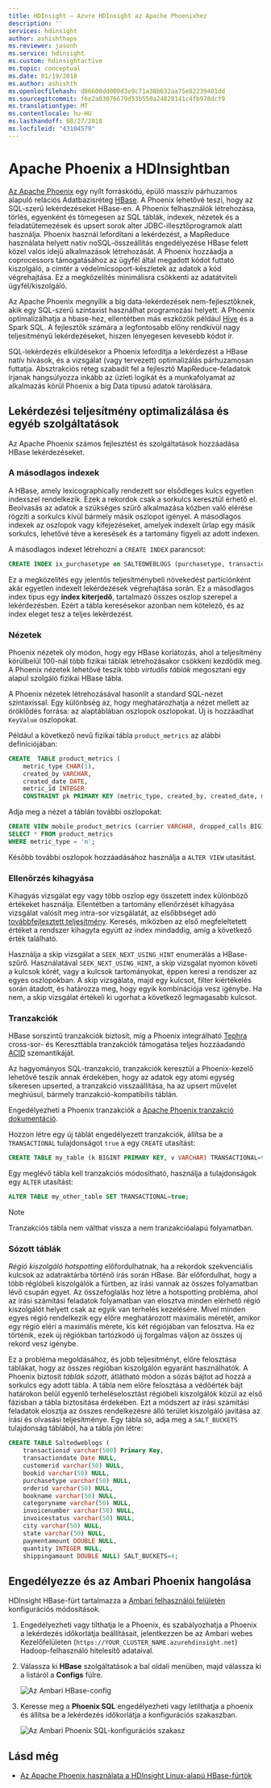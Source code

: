 ```yaml
---
title: HDInsight – Azure HDInsight az Apache Phoenixhez
description: ''
services: hdinsight
author: ashishthaps
ms.reviewer: jasonh
ms.service: hdinsight
ms.custom: hdinsightactive
ms.topic: conceptual
ms.date: 01/19/2018
ms.author: ashishth
ms.openlocfilehash: d86600dd000d3e9c71a38b632aa75e82239401dd
ms.sourcegitcommit: f6e2a03076679d53b550a24828141c4fb978dcf9
ms.translationtype: MT
ms.contentlocale: hu-HU
ms.lasthandoff: 08/27/2018
ms.locfileid: "43104579"
---
```

# <a name="apache-phoenix-in-hdinsight"></a>Apache Phoenix a HDInsightban

[Az Apache Phoenix](http://phoenix.apache.org/) egy nyílt forráskódú, épülő masszív párhuzamos alapuló relációs Adatbázisréteg [HBase](hbase/apache-hbase-overview.md). A Phoenix lehetővé teszi, hogy az SQL-szerű lekérdezéseket HBase-en. A Phoenix felhasználók létrehozása, törlés, egyenként és tömegesen az SQL táblák, indexek, nézetek és a feladatütemezések és upsert sorok alter JDBC-illesztőprogramok alatt használja. Phoenix használ lefordítani a lekérdezést, a MapReduce használata helyett natív noSQL-összeállítás engedélyezése HBase felett közel valós idejű alkalmazások létrehozását. A Phoenix hozzáadja a coprocessors támogatásához az ügyfél által megadott kódot futtató kiszolgáló, a címtér a védelmicsoport-készletek az adatok a kód végrehajtása. Ez a megközelítés minimálisra csökkenti az adatátviteli ügyfél/kiszolgáló.

Az Apache Phoenix megnyílik a big data-lekérdezések nem-fejlesztőknek, akik egy SQL-szerű szintaxist használhat programozási helyett. A Phoenix optimalizálhatja a hbase-hez, ellentétben más eszközök például [Hive](hadoop/hdinsight-use-hive.md) és a Spark SQL. A fejlesztők számára a legfontosabb előny rendkívül nagy teljesítményű lekérdezéseket, hiszen lényegesen kevesebb kódot ír.
<!-- [Spark SQL](spark/apache-spark-sql-with-hdinsight.md)  -->

SQL-lekérdezés elküldésekor a Phoenix lefordítja a lekérdezést a HBase natív hívások, és a vizsgálat (vagy tervezett) optimalizálás párhuzamosan futtatja. Absztrakciós réteg szabadít fel a fejlesztő MapReduce-feladatok írjanak hangsúlyozza inkább az üzleti logikát és a munkafolyamat az alkalmazás körül Phoenix a big Data típusú adatok tárolására.

## <a name="query-performance-optimization-and-other-features"></a>Lekérdezési teljesítmény optimalizálása és egyéb szolgáltatások

Az Apache Phoenix számos fejlesztést és szolgáltatások hozzáadása HBase lekérdezéseket.

### <a name="secondary-indexes"></a>A másodlagos indexek

A HBase, amely lexicographically rendezett sor elsődleges kulcs egyetlen indexszel rendelkezik. Ezek a rekordok csak a sorkulcs keresztül érhető el. Beolvasás az adatok a szükséges szűrő alkalmazása közben való elérése rögzíti a sorkulcs kívül bármely másik oszlopot igényel. A másodlagos indexek az oszlopok vagy kifejezéseket, amelyek indexelt űrlap egy másik sorkulcs, lehetővé téve a keresések és a tartomány figyeli az adott indexen.

A másodlagos indexet létrehozni a `CREATE INDEX` parancsot:

```sql
CREATE INDEX ix_purchasetype on SALTEDWEBLOGS (purchasetype, transactiondate) INCLUDE (bookname, quantity);
```

Ez a megközelítés egy jelentős teljesítménybeli növekedést partíciónként akár egyetlen indexelt lekérdezések végrehajtása során. Ez a másodlagos index típus egy **index kiterjedő**, tartalmazó összes oszlop szerepel a lekérdezésben. Ezért a tábla keresésekor azonban nem kötelező, és az index eleget tesz a teljes lekérdezést.

### <a name="views"></a>Nézetek

Phoenix nézetek oly módon, hogy egy HBase korlátozás, ahol a teljesítmény körülbelül 100-nál több fizikai táblák létrehozásakor csökkeni kezdődik meg. A Phoenix nézetek lehetővé teszik több *virtuális táblák* megosztani egy alapul szolgáló fizikai HBase tábla.

A Phoenix nézetek létrehozásával hasonlít a standard SQL-nézet szintaxissal. Egy különbség az, hogy meghatározhatja a nézet mellett az öröklődés forrása: az alaptáblában oszlopok oszlopokat. Új is hozzáadhat `KeyValue` oszlopokat.

Például a következő nevű fizikai tábla `product_metrics` az alábbi definíciójában:

```sql
CREATE  TABLE product_metrics (
    metric_type CHAR(1),
    created_by VARCHAR, 
    created_date DATE, 
    metric_id INTEGER
    CONSTRAINT pk PRIMARY KEY (metric_type, created_by, created_date, metric_id));
```

Adja meg a nézet a táblán további oszlopokat:

```sql
CREATE VIEW mobile_product_metrics (carrier VARCHAR, dropped_calls BIGINT) AS
SELECT * FROM product_metrics
WHERE metric_type = 'm';
```

Később további oszlopok hozzáadásához használja a `ALTER VIEW` utasítást.

### <a name="skip-scan"></a>Ellenőrzés kihagyása

Kihagyás vizsgálat egy vagy több oszlop egy összetett index különböző értékeket használja. Ellentétben a tartomány ellenőrzését kihagyása vizsgálat valósít meg intra-sor vizsgálatát, az elsőbbséget adó [továbbfejlesztett teljesítmény](http://phoenix.apache.org/performance.html#Skip-Scan). Keresés, miközben az első megfeleltetett értéket a rendszer kihagyta együtt az index mindaddig, amíg a következő érték található.

Használja a skip vizsgálat a `SEEK_NEXT_USING_HINT` enumerálás a HBase-szűrő. Használatával `SEEK_NEXT_USING_HINT`, a skip vizsgálat nyomon követi a kulcsok körét, vagy a kulcsok tartományokat, éppen keresi a rendszer az egyes oszlopokban. A skip vizsgálata, majd egy kulcsot, filter kiértékelés során átadott, és határozza meg, hogy egyik kombinációja vesz igénybe. Ha nem, a skip vizsgálat értékeli ki ugorhat a következő legmagasabb kulcsot.

### <a name="transactions"></a>Tranzakciók

HBase sorszintű tranzakciók biztosít, míg a Phoenix integrálható [Tephra](http://tephra.io/) cross-sor- és Kereszttábla tranzakciók támogatása teljes hozzáadandó [ACID](https://en.wikipedia.org/wiki/ACID) szemantikáját.

Az hagyományos SQL-tranzakció, tranzakciók keresztül a Phoenix-kezelő lehetővé teszik annak érdekében, hogy az adatok egy atomi egység sikeresen upserted, a tranzakció visszaállítása, ha az upsert művelet meghiúsul, bármely tranzakció-kompatibilis táblán.

Engedélyezheti a Phoenix tranzakciók a [Apache Phoenix tranzakció dokumentáció](http://phoenix.apache.org/transactions.html).

Hozzon létre egy új táblát engedélyezett tranzakciók, állítsa be a `TRANSACTIONAL` tulajdonságot `true` a egy `CREATE` utasítást:

```sql
CREATE TABLE my_table (k BIGINT PRIMARY KEY, v VARCHAR) TRANSACTIONAL=true;
```

Egy meglévő tábla kell tranzakciós módosítható, használja a tulajdonságok egy `ALTER` utasítást:

```sql
ALTER TABLE my_other_table SET TRANSACTIONAL=true;
```

> [!NOTE]
> Tranzakciós tábla nem válthat vissza a nem tranzakcióalapú folyamatban.

### <a name="salted-tables"></a>Sózott táblák

*Régió kiszolgáló hotspotting* előfordulhatnak, ha a rekordok szekvenciális kulcsok az adatraktárba történő írás során HBase. Bár előfordulhat, hogy a több régióbeli kiszolgálók a fürtben, az írási vannak az összes folyamatban lévő csupán egyet. Az összefoglalás hoz létre a hotspotting probléma, ahol az írási számítási feladatok folyamatban van elosztva minden elérhető régió kiszolgálót helyett csak az egyik van terhelés kezelésére. Mivel minden egyes régió rendelkezik egy előre meghatározott maximális méretét, amikor egy régió eléri a maximális mérete, kis két régiójában van felosztva. Ha ez történik, ezek új régiókban tartózkodó új forgalmas váljon az összes új rekord vesz igénybe.

Ez a probléma megoldásához, és jobb teljesítményt, előre felosztása táblákat, hogy az összes régióban kiszolgálón egyaránt használhatók. A Phoenix biztosít *táblák sózott*, átlátható módon a sózás bájtot ad hozzá a sorkulcs egy adott tábla. A tábla nem előre felosztása a védőérték bájt határokon belül egyenlő terheléselosztást régióbeli kiszolgálók közül az első fázisban a tábla biztosítása érdekében. Ezt a módszert az írási számítási feladatok elosztja az összes rendelkezésre álló terület kiszolgáló javítása az írási és olvasási teljesítménye. Egy tábla só, adja meg a `SALT_BUCKETS` tulajdonság táblából, ha a tábla jön létre:

```sql
CREATE TABLE Saltedweblogs (
    transactionid varchar(500) Primary Key,
    transactiondate Date NULL,
    customerid varchar(50) NULL,
    bookid varchar(50) NULL,
    purchasetype varchar(50) NULL,
    orderid varchar(50) NULL,
    bookname varchar(50) NULL,
    categoryname varchar(50) NULL,
    invoicenumber varchar(50) NULL,
    invoicestatus varchar(50) NULL,
    city varchar(50) NULL,
    state varchar(50) NULL,
    paymentamount DOUBLE NULL,
    quantity INTEGER NULL,
    shippingamount DOUBLE NULL) SALT_BUCKETS=4;
```

## <a name="enable-and-tune-phoenix-with-ambari"></a>Engedélyezze és az Ambari Phoenix hangolása

HDInsight HBase-fürt tartalmazza a [Ambari felhasználói felületén](hdinsight-hadoop-manage-ambari.md) konfigurációs módosítások.

1. Engedélyezheti vagy tilthatja le a Phoenix, és szabályozhatja a Phoenix a lekérdezés időkorlátja beállításait, jelentkezzen be az Ambari webes Kezelőfelületen (`https://YOUR_CLUSTER_NAME.azurehdinsight.net`) Hadoop-felhasználó hitelesítő adataival.

2. Válassza ki **HBase** szolgáltatások a bal oldali menüben, majd válassza ki a listáról a **Configs** fülre.

    ![Az Ambari HBase-config](./media/hdinsight-phoenix-in-hdinsight/ambari-hbase-config.png)

3. Keresse meg a **Phoenix SQL** engedélyezheti vagy letilthatja a phoenix és állítsa be a lekérdezés időkorlátja a konfigurációs szakaszban.

    ![Az Ambari Phoenix SQL-konfigurációs szakasz](./media/hdinsight-phoenix-in-hdinsight/ambari-phoenix.png)

## <a name="see-also"></a>Lásd még

* [Az Apache Phoenix használata a HDInsight Linux-alapú HBase-fürtök](hbase/apache-hbase-phoenix-squirrel-linux.md)
